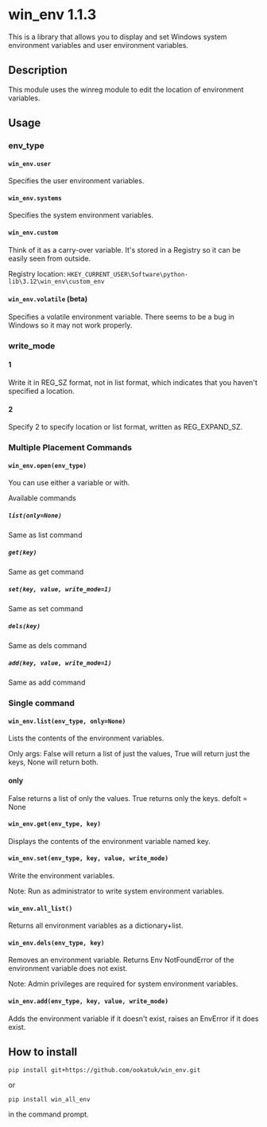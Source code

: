 # win_env 1.1.3

This is a library that allows you to display and set Windows system environment variables and user environment variables.

## Description

This module uses the winreg module to edit the location of environment variables.

## Usage

### env_type

#### ```win_env.user```

Specifies the user environment variables.

#### ```win_env.systems```

Specifies the system environment variables.

#### ```win_env.custom```

Think of it as a carry-over variable.
It's stored in a Registry so it can be easily seen from outside.

Registry location: ```HKEY_CURRENT_USER\Software\python-lib\3.12\win_env\custom_env```

#### ```win_env.volatile``` (beta)

Specifies a volatile environment variable.
There seems to be a bug in Windows so it may not work properly.

### write_mode

#### 1

  Write it in REG_SZ format, not in list format, which indicates that you haven't specified a location.

#### 2

  Specify 2 to specify location or list format, written as REG_EXPAND_SZ.

### Multiple Placement Commands

#### ```win_env.open(env_type)```

You can use either a variable or with.

Available commands

##### ```list(only=None)```

Same as list command

##### ```get(key)```

Same as get command

##### ```set(key, value, write_mode=1)```

Same as set command

##### ```dels(key)```

Same as dels command

##### ```add(key, value, write_mode=1)```

Same as add command

### Single command

#### ```win_env.list(env_type, only=None)```
  Lists the contents of the environment variables.

Only args: False will return a list of just the values, True will return just the keys, None will return both.

#### only

False returns a list of only the values. True returns only the keys.
defolt = None

#### ```win_env.get(env_type, key)```

Displays the contents of the environment variable named key.

#### ```win_env.set(env_type, key, value, write_mode)```

Write the environment variables.

Note: Run as administrator to write system environment variables.

#### ```win_env.all_list()```

Returns all environment variables as a dictionary+list.

#### ```win_env.dels(env_type, key)```

Removes an environment variable. Returns Env NotFoundError of the environment variable does not exist.

Note: Admin privileges are required for system environment variables.

#### ```win_env.add(env_type, key, value, write_mode)```


Adds the environment variable if it doesn't exist, raises an EnvError if it does exist.

## How to install

```pip install git+https://github.com/ookatuk/win_env.git```

or

```pip install win_all_env```

in the command prompt.
